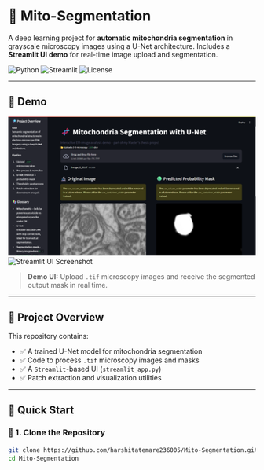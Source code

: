 # 🧬 Mito-Segmentation

A deep learning project for **automatic mitochondria segmentation** in grayscale microscopy images using a U-Net architecture. Includes a **Streamlit UI demo** for real-time image upload and segmentation.

![Python](https://img.shields.io/badge/python-3.8+-blue.svg)
![Streamlit](https://img.shields.io/badge/Streamlit-UI-orange.svg)
![License](https://img.shields.io/badge/license-MIT-green.svg)

---

## 📸 Demo

<img src="UI-screenshot.png" alt="Streamlit UI Screenshot" width="800"/>
<img src="UI-screenshot2.png" alt="Streamlit UI Screenshot" width="800"/>

> **Demo UI:** Upload `.tif` microscopy images and receive the segmented output mask in real time.

---

## 📂 Project Overview

This repository contains:

- ✅ A trained U-Net model for mitochondria segmentation  
- ✅ Code to process `.tif` microscopy images and masks  
- ✅ A `Streamlit`-based UI (`streamlit_app.py`)  
- ✅ Patch extraction and visualization utilities  

---

## 🚀 Quick Start

### 🔧 1. Clone the Repository

```bash
git clone https://github.com/harshitatemare236005/Mito-Segmentation.git
cd Mito-Segmentation
